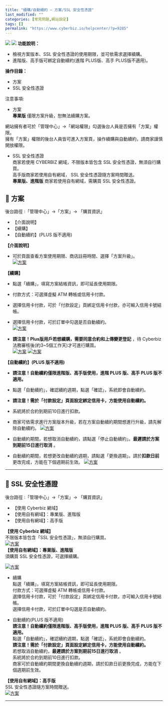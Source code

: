 ```yaml
---
title: "續購/自動續約 – 方案/SSL 安全性憑證"
last_modified: ""
categories: [常見問題,網站設定]
tags: []
permalink: "https://www.cyberbiz.io/helpcenter/?p=9285"
---
```


![](https://www.cyberbiz.io/helpcenter/wp-content/uploads/一般版3.png)
![](https://www.cyberbiz.io/helpcenter/wp-content/uploads/PLUS版3.png)
**功能說明：**  

* 檢視方案版本、SSL 安全性憑證的使用期限，並可依需求選擇續購。
* 進階版、高手版可綁定自動續約(進階 PLUS版、高手 PLUS版不適用)。

**操作目錄：**

* 方案
* SSL 安全性憑證

注意事項:  

* 方案  
**專業版** 僅限方案升級，恕無法續購方案。

網站擁有者可於「管理中心」→「網站權限」勾選後台人員是否擁有「方案」權限。  
擁有「方案」權限的後台人員皆可進入方案頁，操作續購與自動續約，請商家謹慎開放權限。




* SSL 安全性憑證  
商家若使用 CYBERBIZ 網域，不限版本皆包含 SSL 安全性憑證，無須自行購買。  
高手版商家若使用自有網域， SSL 安全性憑證隨方案時間贈送。  
**專業版、進階版** 商家若使用自有網域，需購買 SSL 安全性憑證。



## 📌 方案


後台路徑 :「管理中心」→「方案」→ 「購買資訊」  



* 【介面說明】
* 【續購】
* 【自動續約】(PLUS 版不適用)

**【介面說明】**

* 可於頁面查看方案使用期限、商店註冊時間、選擇「方案升級」。  
[![方案](https://www.cyberbiz.io/helpcenter/wp-content/uploads/方案1-1.png)](https://www.cyberbiz.io/helpcenter/wp-content/uploads/方案1-1.png)  

**【續購】**

* 點選「續購」，填寫方案結帳資訊，即可延長使用期限。
* 付款方式：可選擇虛擬 ATM 轉帳或信用卡付款。
* 選擇信用卡付款，可於「付款設定」頁綁定信用卡付款，亦可輸入信用卡號結帳。
* 選擇信用卡付款，可於訂單中勾選是否自動續約。  
[![方案](https://www.cyberbiz.io/helpcenter/wp-content/uploads/方案1-2.png)](https://www.cyberbiz.io/helpcenter/wp-content/uploads/方案1-2.png)

* **請注意！Plus版用戶若想續購，需要同意合約和上傳變更登記** ，待 Cyberbiz 法務審核後(約3~5個工作天)才可進行購買。  
[![方案](https://www.cyberbiz.io/helpcenter/wp-content/uploads/方案03.png)](https://www.cyberbiz.io/helpcenter/wp-content/uploads/方案03.png) [![方案](https://www.cyberbiz.io/helpcenter/wp-content/uploads/方案04.png)](https://www.cyberbiz.io/helpcenter/wp-content/uploads/方案04.png)

**【自動續約】(PLUS 版不適用)**

* **請注意！自動續約僅限進階版、高手版使用，進階 PLUS 版、高手 PLUS 版不適用。**
* 點選「自動續約」，確認續約週期，點選「確認」，系統即會自動續約。
* **請注意！需於「付款設定」頁面設定綁定信用卡，方能使用自動續約。**
* 系統將於合約到期前10日進行扣款。
* 商家可依需求進行方案版本升級，若在方案自動續約期間想進行升級，請先解除自動續約。 [![方案](https://www.cyberbiz.io/helpcenter/wp-content/uploads/方案1-3.png)](https://www.cyberbiz.io/helpcenter/wp-content/uploads/方案1-3.png)


* 自動續約期間，若想取消自動續約，請點選「停止自動續約」。**最遲請於方案到期前15日進行取消** 。
* 自動續約期間，若想更改自動續約週期，請點選「更換週期」。請於**扣款日前** 更改完成，方能在下個週期前生效。
[![方案](https://www.cyberbiz.io/helpcenter/wp-content/uploads/方案1-4.png)](https://www.cyberbiz.io/helpcenter/wp-content/uploads/方案1-4.png)

* * *



## 📌 SSL 安全性憑證


後台路徑 :「管理中心」→「方案」→ 「購買資訊」  



* 【使用 Cyberbiz 網域】
* 【使用自有網域】：專業版、進階版
* 【使用自有網域】：高手版

**【使用 Cyberbiz 網域】**  
不限版本皆包含「SSL 安全性憑證」，無須自行購買。  
[![方案](https://www.cyberbiz.io/helpcenter/wp-content/uploads/方案5.png)](https://www.cyberbiz.io/helpcenter/wp-content/uploads/方案5.png)  
**【使用自有網域】：專業版、進階版**  
須購買 SSL 安全性憑證，可選擇續購。


[![方案](https://www.cyberbiz.io/helpcenter/wp-content/uploads/方案6-2.png)](https://www.cyberbiz.io/helpcenter/wp-content/uploads/方案6-2.png)  

* 續購  
點選「續購」，填寫方案結帳資訊，即可延長使用期限。  
付款方式：可選擇虛擬 ATM 轉帳或信用卡付款。  
選擇信用卡付款，可於「付款設定」頁綁定信用卡付款，亦可輸入信用卡號結帳。  
選擇信用卡付款，可於訂單中勾選是否自動續約。



* 自動續約(PLUS 版不適用)  
**請注意！自動續約僅限進階版、高手版使用，進階 PLUS 版、高手 PLUS 版不適用。**  
點選「自動續約」，確認續約週期，點選「確認」，系統即會自動續約。  
**請注意！需於「付款設定」頁面設定綁定信用卡，方能使用自動續約。**  
若想取消自動續約，**最遲請於方案到期前15日進行取消** 。  
系統將於合約到期前10日進行扣款。  
商家可於自動續約期間更換自動續約週期，請於扣款日前更換完成，方能在下個週期前生效。


**【使用自有網域】：高手版**  
SSL 安全性憑證隨方案時間贈送。  
[![方案](https://www.cyberbiz.io/helpcenter/wp-content/uploads/方案7.png)](https://www.cyberbiz.io/helpcenter/wp-content/uploads/方案7.png)



* * *



